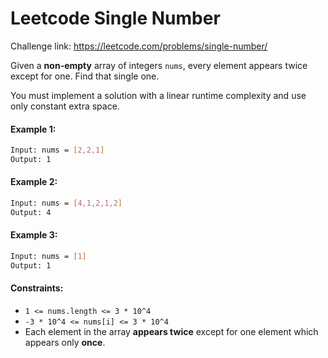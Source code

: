 # Leetcode Single Number

Challenge link: https://leetcode.com/problems/single-number/

Given a ****non-empty**** array of integers `nums`, every element appears twice except for one. Find that single one.

You must implement a solution with a linear runtime complexity and use only constant extra space.


#### Example 1: ####
```sh
Input: nums = [2,2,1]
Output: 1
```
#### Example 2: ####
```sh
Input: nums = [4,1,2,1,2]
Output: 4
```
#### Example 3: ####
```sh
Input: nums = [1]
Output: 1
```

#### Constraints: ####

- `1 <= nums.length <= 3 * 10^4`
- `-3 * 10^4 <= nums[i] <= 3 * 10^4`
- Each element in the array ****appears twice**** except for one element which appears only ****once****.
